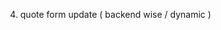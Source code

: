 <!-- 1. phase one - ( all pages frontend )  complete  -->
<!-- 2. phase two - ( all pages text multi-lang )   -->
<!-- 2. phase three - ( product multi-lang.  product - title_en, title_zh
                                        category - title_en, title_zh)   -->

<!-- 3. show in frontend (materials page) -->

4. quote form update ( backend wise / dynamic )